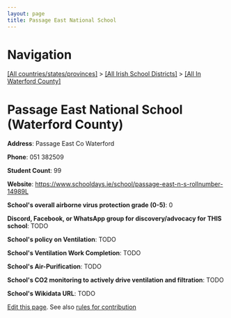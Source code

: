 ```yaml
---
layout: page
title: Passage East National School
---
```

# Navigation

[[All countries/states/provinces]](../../..) > [[All Irish School Districts]](../..) > [[All In Waterford County]](..)

# Passage East National School (Waterford County)

**Address**: Passage East Co Waterford

**Phone**: 051 382509

**Student Count**: 99

**Website**: <https://www.schooldays.ie/school/passage-east-n-s-rollnumber-14989L>

**School's overall airborne virus protection grade (0-5)**: 0

**Discord, Facebook, or WhatsApp group for discovery/advocacy for THIS school**: TODO

**School's policy on Ventilation**: TODO

**School's Ventilation Work Completion**: TODO

**School's Air-Purification**: TODO

**School's CO2 monitoring to actively drive ventilation and filtration**: TODO

**School's Wikidata URL**: TODO


[Edit this page](https://github.com/ventilate-schools/Ireland/edit/main/./Waterford_County/Passage_East_National_School.md). See also [rules for contribution](../../../contribution-rules/)